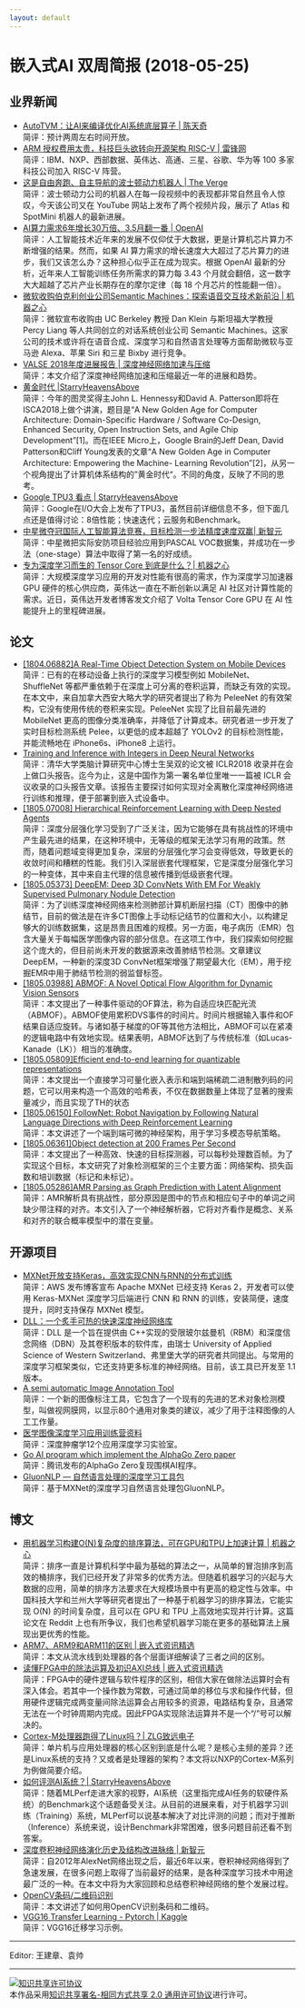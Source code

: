 ```yaml
---
layout: default
---
```


# 嵌入式AI 双周简报 (2018-05-25)

## 业界新闻

- [AutoTVM：让AI来编译优化AI系统底层算子 | 陈天奇](https://zhuanlan.zhihu.com/p/37181530)<br />
简评：预计两周左右时间开放。
- [ARM 授权费用太贵，科技巨头欲转向开源架构 RISC-V | 雷锋网](https://www.leiphone.com/news/201805/8Nubo2qqdS7P8YRD.html?viewType=weixin)<br />
简评：IBM、NXP、西部数据、英伟达、高通、三星、谷歌、华为等 100 多家科技公司加入 RISC-V 阵营。
- [这是自由奔跑、自主导航的波士顿动力机器人 | The Verge](https://mp.weixin.qq.com/s/Mv6u5z_dzi6WRsk6KuAk6Q)<br />
简评：波士顿动力公司的机器人在每一段视频中的表现都非常自然且令人惊叹，今天该公司又在 YouTube 网站上发布了两个视频片段，展示了 Atlas 和 SpotMini 机器人的最新进展。
- [AI算力需求6年增长30万倍、3.5月翻一番 | OpenAI](https://mp.weixin.qq.com/s/b8R38i6Z9Vlr3FVMbiIexQ)<br />
简评：人工智能技术近年来的发展不仅仰仗于大数据，更是计算机芯片算力不断增强的结果。然而，如果 AI 算力需求的增长速度大大超过了芯片算力的进步，我们又该怎么办？这种担心似乎正在成为现实。根据 OpenAI 最新的分析，近年来人工智能训练任务所需求的算力每 3.43 个月就会翻倍，这一数字大大超越了芯片产业长期存在的摩尔定律（每 18 个月芯片的性能翻一倍）。
- [微软收购伯克利创业公司Semantic Machines：探索语音交互技术新前沿 | 机器之心](https://mp.weixin.qq.com/s/bS95_dxVeptCN_xTf-c8DQ)<br /> 
简评：微软宣布收购由 UC Berkeley 教授 Dan Klein 与斯坦福大学教授 Percy Liang 等人共同创立的对话系统创业公司 Semantic Machines。这家公司的技术或许将在语音合成、深度学习和自然语言处理等方面帮助微软与亚马逊 Alexa、苹果 Siri 和三星 Bixby 进行竞争。
- [VALSE 2018年度进展报告 | 深度神经网络加速与压缩](https://mp.weixin.qq.com/s/IPN6YFMUTYQkUDaASUVB0g)<br />
简评：本文介绍了深度神经网络加速和压缩最近一年的进展和趋势。
- [黄金时代 |StarryHeavensAbove](https://mp.weixin.qq.com/s/Mb0CzNZmDU84WV6A47Bcig)<br />
简评：今年的图灵奖得主John L. Hennessy和David A. Patterson即将在ISCA2018上做个讲演，题目是“A New Golden Age for Computer Architecture: Domain-Specific Hardware / Software Co-Design, Enhanced Security, Open Instruction Sets, and Agile Chip Development”[1]。而在IEEE Micro上，Google Brain的Jeff Dean, David Patterson和Cliff Young发表的文章“A New Golden Age in Computer Architecture: Empowering the Machine- Learning Revolution”[2]，从另一个视角提出了计算机体系结构的”黄金时代“。不同的角度，反映了不同的思考。
- [Google TPU3 看点 | StarryHeavensAbove](https://mp.weixin.qq.com/s/b22p26_delWfSpy9kDJKhA)<br />
简评：Google在I/O大会上发布了TPU3，虽然目前详细信息不多，但下面几点还是值得讨论：8倍性能；快速迭代；云服务和Benchmark。
- [中星微夺冠国际人工智能算法竞赛，目标检测一步法精度速度双赢| 新智元](https://mp.weixin.qq.com/s/Ck_GDv1Xo-YMZcu-00gTOA)<br />
简评：中星微把实际安防项目经验应用到PASCAL VOC数据集，并成功在一步法（one-stage）算法中取得了第一名的好成绩。
- [专为深度学习而生的 Tensor Core 到底是什么？| 机器之心](https://mp.weixin.qq.com/s/2-eMxUZ_5F_mNG2sO7HcVQ)<br />
简评：大规模深度学习应用的开发对性能有很高的需求，作为深度学习加速器 GPU 硬件的核心供应商，英伟达一直在不断创新以满足 AI 社区对计算性能的需求。近日，英伟达开发者博客发文介绍了 Volta Tensor Core GPU 在 AI 性能提升上的里程碑进展。


## 论文

- [[1804.06882]A Real-Time Object Detection System on Mobile Devices ](https://arxiv.org/pdf/1804.06882.pdf)<br />
简评：已有的在移动设备上执行的深度学习模型例如 MobileNet、 ShuffleNet 等都严重依赖于在深度上可分离的卷积运算，而缺乏有效的实现。在本文中，来自加拿大西安大略大学的研究者提出了称为 PeleeNet 的有效架构，它没有使用传统的卷积来实现。PeleeNet 实现了比目前最先进的 MobileNet 更高的图像分类准确率，并降低了计算成本。研究者进一步开发了实时目标检测系统 Pelee，以更低的成本超越了 YOLOv2 的目标检测性能，并能流畅地在 iPhone6s、iPhone8 上运行。
- [Training and Inference with Integers in Deep Neural Networks](https://openreview.net/forum?id=HJGXzmspb)<br />
简评：清华大学类脑计算研究中心博士生吴双的论文被 ICLR2018 收录并在会上做口头报告。迄今为止，这是中国作为第一署名单位里唯一一篇被 ICLR 会议收录的口头报告文章。该报告主要探讨如何实现对全离散化深度神经网络进行训练和推理，便于部署到嵌入式设备中。
- [[1805.07008] Hierarchical Reinforcement Learning with Deep Nested Agents](https://arxiv.org/abs/1805.07008)<br />
简评：深度分层强化学习受到了广泛关注，因为它能够在具有挑战性的环境中产生最先进的结果，在这种环境中，无等级的框架无法学习有用的政策。然而，随着问题域变得更加复杂，深层的分层强化学习会变得低效，导致更长的收敛时间和糟糕的性能。我们引入深层嵌套代理框架，它是深度分层强化学习的一种变体，其中来自主代理的信息被传播到低级嵌套代理。
- [[1805.05373] DeepEM: Deep 3D ConvNets With EM For Weakly Supervised Pulmonary Nodule Detection](https://arxiv.org/abs/1805.05373)<br />
简评：为了训练深度神经网络来检测肺部计算机断层扫描（CT）图像中的肺结节，目前的做法是在许多CT图像上手动标记结节的位置和大小，以构建足够大的训练数据集，这是昂贵且困难的规模。另一方面，电子病历（EMR）包含大量关于每幅医学图像内容的部分信息。在这项工作中，我们探索如何挖掘这个庞大的，但目前尚未开发的数据源来改善肺结节检测。文章建议DeepEM，一种新的深度3D ConvNet框架增强了期望最大化（EM），用于挖掘EMR中用于肺结节检测的弱监督标签。
- [[1805.03988] ABMOF: A Novel Optical Flow Algorithm for Dynamic Vision Sensors](https://arxiv.org/abs/1805.03988)<br />
简评：本文提出了一种事件驱动的OF算法，称为自适应块匹配光流（ABMOF）。ABMOF使用累积DVS事件的时间片。时间片根据输入事件和OF结果自适应旋转。与诸如基于梯度的OF等其他方法相比，ABMOF可以在紧凑的逻辑电路中有效地实现。结果表明，ABMOF达到了与传统标准（如Lucas-Kanade（LK））相当的准确度。
- [[1805.05809]Efficient end-to-end learning for quantizable representations](https://arxiv.org/abs/1805.05809)<br />
简评：本文提出一个直接学习可量化嵌入表示和端到端稀疏二进制散列码的问题，它可以用来构造一个高效的哈希表，不仅在数据数量上体现了显著的搜索量减少，而且实现了TH的状态
- [[1805.06150] FollowNet: Robot Navigation by Following Natural Language Directions with Deep Reinforcement Learning](https://arxiv.org/abs/1805.06150)<br />
简评：本文讲述了一个端到端可微的神经架构，用于学习多模态导航策略。
- [[1805.06361]Object detection at 200 Frames Per Second ](https://arxiv.org/abs/1805.06361)<br />
简评：本文提出了一种高效、快速的目标探测器，可以每秒处理数百帧。为了实现这个目标，本文研究了对象检测框架的三个主要方面：网络架构、损失函数和培训数据（标记和未标记）。
- [[1805.05286]AMR Parsing as Graph Prediction with Latent Alignment ](https://arxiv.org/abs/1805.05286)<br />
简评：AMR解析具有挑战性，部分原因是图中的节点和相应句子中的单词之间缺少带注释的对齐。本文引入了一个神经解析器，它将对齐看作是概念、关系和对齐的联合概率模型中的潜在变量。


## 开源项目

- [MXNet开放支持Keras，高效实现CNN与RNN的分布式训练](https://mp.weixin.qq.com/s/CgxrvNfyu35SMvWBAt-5kg)<br />
简评：AWS 发布博客宣布 Apache MXNet 已经支持 Keras 2，开发者可以使用 Keras-MXNet 深度学习后端进行 CNN 和 RNN 的训练，安装简便，速度提升，同时支持保存 MXNet 模型。
- [DLL：一个炙手可热的快速深度神经网络库](https://github.com/wichtounet/dll)<br />
简评：DLL 是一个旨在提供由 C++实现的受限玻尔兹曼机（RBM）和深度信念网络（DBN）及其卷积版本的软件库，由瑞士 University of Applied Science of Western Switzerland、弗里堡大学的研究者共同提出。与常用的深度学习框架类似，它还支持更多标准的神经网络。目前，该工具已开发至 1.1 版本。
- [A semi automatic Image Annotation Tool](https://virajmavani.github.io/saiat/)<br />
简评：一个新的图像标注工具，它包含了一个现有的先进的艺术对象检测模型，叫做视网膜网，以显示80个通用对象类的建议，减少了用于注释图像的人工工作量。
- [医学图像深度学习应用训练营资料](https://github.com/bayesianio/applied-dl-2018)<br />
简评：深度肿瘤学12个应用深度学习实验室。
- [Go AI program which implement the AlphaGo Zero paper](https://github.com/Tencent/PhoenixGo)<br />
简评：腾讯发布的AlphaGo Zero复现围棋AI程序。
- [GluonNLP — 自然语言处理的深度学习工具包](https://zhuanlan.zhihu.com/p/36708892)<br />
简评：基于MXNet的深度学习自然语言处理包GluonNLP。

## 博文

- [用机器学习构建O(N)复杂度的排序算法，可在GPU和TPU上加速计算 | 机器之心](https://mp.weixin.qq.com/s/qos7VRFP7uYZ6Qt83KiPhw)<br />
简评：排序一直是计算机科学中最为基础的算法之一，从简单的冒泡排序到高效的桶排序，我们已经开发了非常多的优秀方法。但随着机器学习的兴起与大数据的应用，简单的排序方法要求在大规模场景中有更高的稳定性与效率。中国科技大学和兰州大学等研究者提出了一种基于机器学习的排序算法，它能实现 O(N) 的时间复杂度，且可以在 GPU 和 TPU 上高效地实现并行计算。这篇论文在 Reddit 上也有所争议，我们也希望机器学习能在更多的基础算法上展现出更优秀的性能。
- [ARM7、ARM9和ARM11的区别 | 嵌入式资讯精选](https://mp.weixin.qq.com/s/ouq2O5y7RXpZze8l7-Qnvg)<br />
简评：本文从流水线到处理器的各个层面详细解读了三者之间的区别。
- [读懂FPGA中的除法运算及初识AXI总线 | 嵌入式资讯精选](https://mp.weixin.qq.com/s/GRqtZG8C_aDRE7CwXRUhJA)<br />
简评：FPGA中的硬件逻辑与软件程序的区别，相信大家在做除法运算时会有深入体会。若其中一个操作数为常数，可通过简单的移位与求和操作代替，但用硬件逻辑完成两变量间除法运算会占用较多的资源，电路结构复杂，且通常无法在一个时钟周期内完成。因此FPGA实现除法运算并不是一个“/”号可以解决的。
- [Cortex-M处理器跑得了Linux吗？| ZLG致远电子]()<br />
简评：单片机与应用处理器的核心区别到底是什么呢？是核心主频的差异？还是Linux系统的支持？又或者是处理器的架构？本文将以NXP的Cortex-M系列为例做简要介绍。
- [如何评测AI系统？|  StarryHeavensAbove](https://mp.weixin.qq.com/s/N-X82yjS3rBrZSO8ZNdnDw)<br />
简评：随着MLPerf走进大家的视野，AI系统（这里指完成AI任务的软硬件系统）的Benchmark这个话题备受关注。从目前的进展来看，对于机器学习训练（Training）系统，MLPerf可以说基本解决了对比评测的问题；而对于推断（Inference）系统来说，设计Benchmark非常困难，很多问题目前还看不到答案。
- [深度卷积神经网络演化历史及结构改进脉络 | 新智元](https://mp.weixin.qq.com/s/28GtBOuAZkHs7JLRVLlSyg)<br />
简评：自2012年AlexNet网络出现之后，最近6年以来，卷积神经网络得到了急速发展，在很多问题上取得了当前最好的结果，是各种深度学习技术中用途最广泛的一种。在本文中将为大家回顾和总结卷积神经网络的整个发展过程。
- [OpenCV条码/二维码识别](https://www.pyimagesearch.com/2018/05/21/an-opencv-barcode-and-qr-code-scanner-with-zbar/)<br />
简评：本文讲述了如何用OpenCV识别条码和二维码。
- [VGG16 Transfer Learning - Pytorch | Kaggle](https://www.kaggle.com/carloalbertobarbano/vgg16-transfer-learning-pytorch/code)<br />
简评：VGG16迁移学习示例。

----

Editor: 王建章、袁帅

----

<a rel="license" href="http://creativecommons.org/licenses/by-sa/2.0/"><img alt="知识共享许可协议" style="border-width:0" src="https://i.creativecommons.org/l/by-sa/2.0/88x31.png" /></a><br />本作品采用<a rel="license" href="http://creativecommons.org/licenses/by-sa/2.0/">知识共享署名-相同方式共享 2.0 通用许可协议</a>进行许可。
